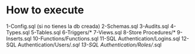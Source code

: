 
# How to execute

1-Config.sql (si no tienes la db creada)
2-Schemas.sql
3-Audits.sql
4-Types.sql
5-Tables.sql
6-Triggers/*
7-Views.sql
8-Store Procedures/*
9-Inserts.sql
10-Functions/Functions.sql
11-SQL Authentication/Logins.sql
12-SQL Authentication/Users/*.sql
13-SQL Authentication/Roles/*.sql